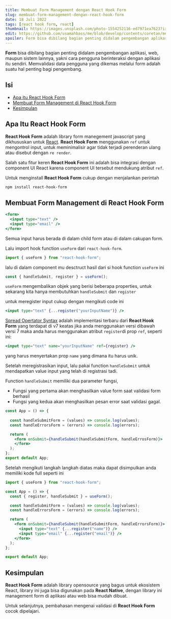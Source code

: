 ```yaml
---
title: Membuat Form Management dengan React Hook Form
slug: membuat-form-management-dengan-react-hook-form
date: 18 Juli 2022
tags: [react hook form, react]
thumbnail: https://images.unsplash.com/photo-1554252116-ed7971ea7623?ixlib=rb-1.2.1&ixid=MnwxMjA3fDB8MHxzZWFyY2h8Mnx8Zm9ybXN8ZW58MHx8MHx8&auto=format&fit=crop&w=500&q=60
edit: https://github.com/usamahbass/me/blob/develop/contents/coretan/membuat-form-management-dengan-react-hook-form.md
spoiler: Form bisa dibilang bagian penting didalam pengembangan aplikasi, web, maupun sistem lainnya, yakni cara pengguna berinteraksi dengan aplikasi itu sendiri. Memvalidasi data pengguna yang dikemas melalui form adalah suatu hal penting bagi pengembang.
---
```


**Form** bisa dibilang bagian penting didalam pengembangan aplikasi, web, maupun sistem lainnya, yakni cara pengguna berinteraksi dengan aplikasi itu sendiri. Memvalidasi data pengguna yang dikemas melalui form adalah suatu hal penting bagi pengembang.

## Isi

- <a  href="#reacthookform">Apa itu React Hook Form</a>
- <a  href="#formskema">Membuat Form Management di React Hook Form</a>
- <a href="#kesimpulan">Kesimpulan</a>

<h2  id="reacthookform">Apa Itu React Hook Form</h2>

**React Hook Form** adalah library form manegement javascript yang dikhususkan untuk <a href="https://reactjs.org" target="_blank">React</a>. **React Hook Form** menggunakan `ref` untuk mengontrol input, untuk meminimalisir agar tidak terjadi perenderan ulang atau disebut dengan `re render`.

Salah satu fitur keren **React Hook Form** ini adalah bisa integrasi dengan component UI React karena component UI tersebut mendukung atribut `ref`.

Untuk menginstall **React Hook Form** cukup dengan menjalankan perintah

```sh
npm install react-hook-form
```

<h2 id="formskema">Membuat Form Management di React Hook Form</h2>

```jsx
<form>
  <input type="text" />
  <input type="email" />
</form>
```

Semua input harus berada di dalam child form atau di dalam cakupan form.

Lalu import hook function `useForm` dari `react-hook-form`.

```jsx
import { useForm } from "react-hook-form";
```

lalu di dalam component mu desctruct hasil dari si hook function `useForm` ini

```jsx
const { handleSubmit, register } = useForm();
```

`useForm` mengembalikan objek yang berisi beberapa properties, untuk sekarang kita hanya membutuhkan `handleSubmit` dan `register`

untuk meregister input cukup dengan mengikuti code ini

```jsx
<input type="text" {...register("yourInputName")} />
```

<a href="https://developer.mozilla.org/en-US/docs/Web/JavaScript/Reference/Operators/Spread_syntax" target="_blank">Spread Opertator Syntax</a> adalah implementasi terbaru dari **React Hook Form** yang terdapat di v7 keatas jika anda menggunakan versi dibawah versi 7 maka anda harus menggunakan atribut `register`di prop `ref`, seperti ini:

```jsx
<input type="text" name="yourInputName" ref={register} />
```

yang harus menyertakan prop `name` yang dimana itu harus unik.

Setelah meregistrasikan input, lalu pakai function `handleSubmit` untuk mendapatkan value input yang telah di registrasi tadi.

Function `handleSubmit` memiliki dua parameter fungsi,

- Fungsi yang pertama akan menghasilkan value form saat validasi form berhasil
- Fungsi yang kedua akan menghasilkan pesan error saat validasi gagal.

```jsx
const App = () => {
  
  const handleSubmitForm = (values) => console.log(values);
  const handleErrorsForm = (errors) => console.log(errors);

  return (
    <form onSubmit={handleSubmit(handleSubmitForm, handleErrosForm)}>
    </form>
  );
};
export default App;
```

Setelah mengikuti langkah langkah diatas maka dapat disimpulkan anda memiliki kode full seperti ini

```jsx
import { useForm } from "react-hook-form";

const App = () => {
  const { register, handleSubmit } = useForm();

  const handleSubmitForm = (values) => console.log(values);
  const handleErrorsForm = (errors) => console.log(errors);

  return (
    <form onSubmit={handleSubmit(handleSubmitForm, handleErrorsForm)}>
      <input type="text" {...register("name")} />
      <input type="email" {...register("email")} />
    </form>
  );
};

export default App;
```

<h2 id="kesimpulan">Kesimpulan</h2>

**React Hook Form** adalah library opensource yang bagus untuk ekosistem React, library ini juga bisa digunakan pada **React Native**, dengan library ini management form di aplikasi atau web bisa mudah dibuat.

Untuk selanjutnya, pembahasan mengenai validasi di **React Hook Form** cocok dipelajari.


